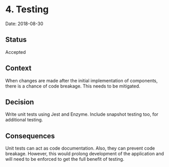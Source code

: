 # 4. Testing

Date: 2018-08-30

## Status

Accepted

## Context

When changes are made after the initial implementation of components, there is a chance of code breakage. This needs to be mitigated.

## Decision

Write unit tests using Jest and Enzyme. Include snapshot testing too, for additional testing.

## Consequences

Unit tests can act as code documentation. Also, they can prevent code breakage. However, this would prolong development of the application and will need to be enforced to get the full benefit of testing.
